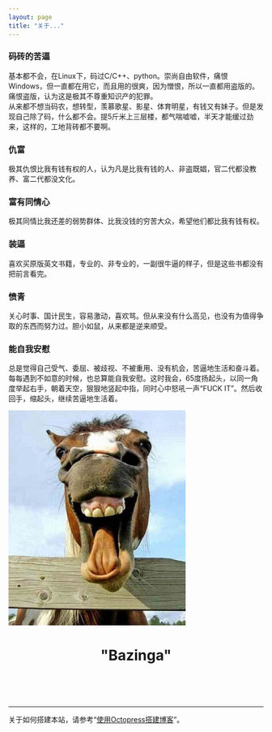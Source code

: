 ```yaml
---
layout: page
title: "关于..."
---
```



### 码砖的苦逼

基本都不会，在Linux下，码过C/C++、python。崇尚自由软件，痛恨Windows，但一直都在用它，而且用的很爽，因为憎恨，所以一直都用盗版的。痛恨盗版，认为这是极其不尊重知识产的犯罪。     
从来都不想当码农，想转型，羡慕歌星、影星、体育明星，有钱又有妹子。但是发现自己除了码，什么都不会。提5斤米上三层楼，都气喘嘘嘘，半天才能缓过劲来，这样的，工地背砖都不要啊。 

### 仇富  

极其仇恨比我有钱有权的人，认为凡是比我有钱的人、非盗既娼，官二代都没教养、富二代都没文化。<br/>    

### 富有同情心

极其同情比我还差的弱势群体、比我没钱的穷苦大众，希望他们都比我有钱有权。 <br/>   

### 装逼 

喜欢买原版英文书籍，专业的、非专业的，一副很牛逼的样子，但是这些书都没有把前言看完。 <br/>   

### 愤青

关心时事、国计民生，容易激动，喜欢骂。但从来没有什么高见，也没有为值得争取的东西而努力过。胆小如鼠，从来都是逆来顺受。  <br/>  

### 能自我安慰

总是觉得自己受气、委屈、被歧视、不被重用、没有机会，苦逼地生活和奋斗着。  <br/>
每每遇到不如意的时候，也总算能自我安慰。这时我会，65度扬起头，以同一角度举起右手，朝着天空，狠狠地竖起中指，同时心中怒吼一声“FUCK IT”。然后收回手，缩起头，继续苦逼地生活着。

<p><img class="center" src="/images/lv.jpg" /></p>
<h1 align="center">"Bazinga"</h1>

<br/>
<br/>
<br/>

* * *

关于如何搭建本站，请参考“[使用Octopress搭建博客](/blog/2012/11/21/how-to-build-blog/)”。

